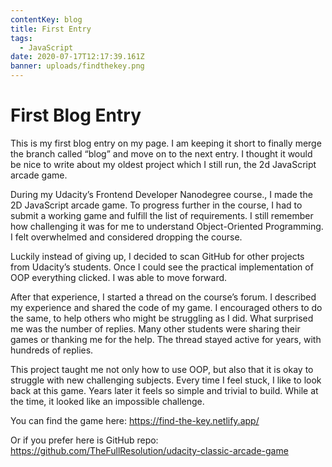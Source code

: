 ```yaml
---
contentKey: blog
title: First Entry
tags:
  - JavaScript
date: 2020-07-17T12:17:39.161Z
banner: uploads/findthekey.png
---
```

# First Blog Entry

This is my first blog entry on my page. I am keeping it short to finally merge the branch called “blog” and move on to the next entry. I thought it would be nice to write about my oldest project which I still run, the 2d JavaScript arcade game.

During my Udacity’s Frontend Developer Nanodegree course., I made the 2D JavaScript arcade game. To progress further in the course, I had to submit a working game and fulfill the list of requirements.  I still remember how challenging it was for me to understand Object-Oriented Programming. I felt overwhelmed and considered dropping the course. 

Luckily instead of giving up, I decided to scan GitHub for other projects from Udacity’s students. Once I could see the practical implementation of OOP everything clicked. I was able to move forward. 

After that experience, I started a thread on the course’s forum. I described my experience and shared the code of my game. I encouraged others to do the same, to help others who might be struggling as I did. What surprised me was the number of replies. Many other students were sharing their games or thanking me for the help. The thread stayed active for years, with hundreds of replies. 

This project taught me not only how to use OOP, but also that it is okay to struggle with new challenging subjects. Every time I feel stuck, I like to look back at this game. Years later it feels so simple and trivial to build. While at the time, it looked like an impossible challenge. 

You can find the game here:  <https://find-the-key.netlify.app/>

Or if you prefer here is GitHub repo:  <https://github.com/TheFullResolution/udacity-classic-arcade-game>